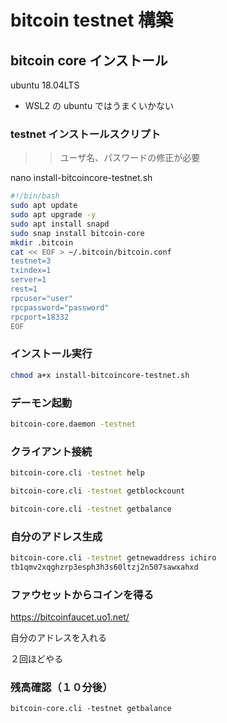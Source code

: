 # bitcoin testnet 構築

## bitcoin core インストール
ubuntu 18.04LTS

* WSL2 の ubuntu ではうまくいかない

### testnet インストールスクリプト

>> ユーザ名、パスワードの修正が必要

nano install-bitcoincore-testnet.sh


```bash
#!/bin/bash
sudo apt update
sudo apt upgrade -y
sudo apt install snapd
sudo snap install bitcoin-core
mkdir .bitcoin
cat << EOF > ~/.bitcoin/bitcoin.conf
testnet=3
txindex=1
server=1
rest=1
rpcuser="user"
rpcpassword="password"
rpcport=18332
EOF
```


### インストール実行

```bash
chmod a+x install-bitcoincore-testnet.sh

```

### デーモン起動


```bash
bitcoin-core.daemon -testnet
```

### クライアント接続

```bash
bitcoin-core.cli -testnet help

bitcoin-core.cli -testnet getblockcount

bitcoin-core.cli -testnet getbalance
```

### 自分のアドレス生成

```bash
bitcoin-core.cli -testnet getnewaddress ichiro
tb1qmv2xqghzrp3esph3h3s60ltzj2n507sawxahxd
```

### ファウセットからコインを得る

https://bitcoinfaucet.uo1.net/

自分のアドレスを入れる

２回ほどやる

### 残高確認（１０分後）

```
bitcoin-core.cli -testnet getbalance
```


